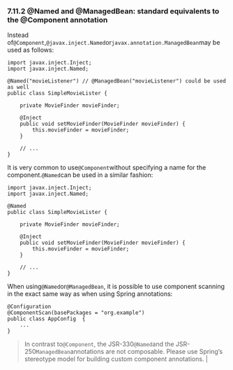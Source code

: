 ### 7.11.2 @Named and @ManagedBean: standard equivalents to the @Component annotation

Instead of`@Component`,`@javax.inject.Named`or`javax.annotation.ManagedBean`may be used as follows:

```
import javax.inject.Inject;
import javax.inject.Named;

@Named("movieListener") // @ManagedBean("movieListener") could be used as well
public class SimpleMovieLister {

    private MovieFinder movieFinder;

    @Inject
    public void setMovieFinder(MovieFinder movieFinder) {
        this.movieFinder = movieFinder;
    }

    // ...
}
```

It is very common to use`@Component`without specifying a name for the component.`@Named`can be used in a similar fashion:

```
import javax.inject.Inject;
import javax.inject.Named;

@Named
public class SimpleMovieLister {

    private MovieFinder movieFinder;

    @Inject
    public void setMovieFinder(MovieFinder movieFinder) {
        this.movieFinder = movieFinder;
    }

    // ...
}
```

When using`@Named`or`@ManagedBean`, it is possible to use component scanning in the exact same way as when using Spring annotations:

```
@Configuration
@ComponentScan(basePackages = "org.example")
public class AppConfig  {
    ...
}
```

> In contrast to`@Component`, the JSR-330`@Named`and the JSR-250`ManagedBean`annotations are not composable. Please use Spring’s stereotype model for building custom component annotations. |



